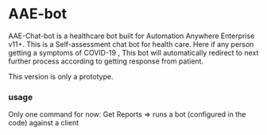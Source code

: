 # AAE-bot

AAE-Chat-bot is a healthcare bot built for Automation Anywhere Enterprise v11+. This is a Self-assessment chat bot for health care. Here if any person getting a symptoms of COVID-19 , This bot will automatically redirect to next further process according to getting response from patient.
 
This version is only a prototype.

### usage
Only one command for now:
    Get Reports
        => runs a bot (configured in the code) against a client
